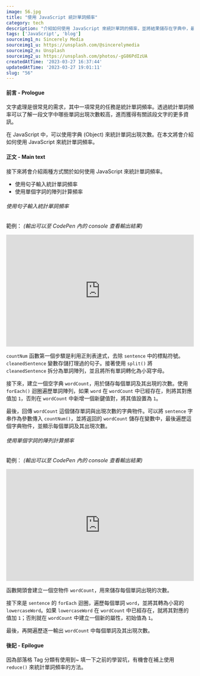 ```yaml
---
image: 56.jpg
title: "使用 JavaScript 統計單詞頻率"
category: tech
description: "介紹如何使用 JavaScript 來統計單詞的頻率，並將結果儲存在字典中，最後列印出每個單詞及其出現次數。"
tags: ['JavaScript', 'blog']
sourceimg1_n: Sincerely Media
sourceimg1_u: https://unsplash.com/@sincerelymedia
sourceimg2_n: Unsplash
sourceimg2_u: https://unsplash.com/photos/-gG86PdIzUA
createdAtTime: '2023-03-27 16:37:44'
updatedAtTime: '2023-03-27 19:01:11'
slug: "56"
---
```


#### 前言 - Prologue
文字處理是很常見的需求，其中一項常見的任務是統計單詞頻率。透過統計單詞頻率可以了解一段文字中哪些單詞出現次數較高，進而獲得有關該段文字的更多資訊。

在 JavaScript 中，可以使用字典 (Object) 來統計單詞出現次數。在本文將會介紹如何使用 JavaScript 來統計單詞頻率。

#### 正文 - Main text

接下來將會介紹兩種方式關於如何使用 JavaScript 來統計單詞頻率。
- 使用句子輸入統計單詞頻率
- 使用單個字詞的陣列計算頻率

###### 使用句子輸入統計單詞頻率
範例： *(輸出可以至 CodePen 內的 console 查看輸出結果)*

<iframe height="300" style="width: 100%;" scrolling="no" title="JavaScript  得到陣列中的每個單詞並統計每個單詞出現次數 | sample 1" src="https://codepen.io/Rei_Kama414/embed/ZEMwNNg?default-tab=js&theme-id=dark" frameborder="no" loading="lazy" allowtransparency="true" allowfullscreen="true">
  See the Pen <a href="https://codepen.io/Rei_Kama414/pen/ZEMwNNg">
  JavaScript  得到陣列中的每個單詞並統計每個單詞出現次數 | sample 1</a> by RKM (<a href="https://codepen.io/Rei_Kama414">@Rei_Kama414</a>)
  on <a href="https://codepen.io">CodePen</a>.
</iframe>

`countNum` 函數第一個步驟是利用正則表達式，去除 `sentence` 中的標點符號。`cleanedSentence` 變數存儲打理過的句子。接著使用 `split()` 將 `cleanedSentence` 拆分為單詞陣列，並且將所有單詞轉化為小寫字母。

接下來，建立一個空字典 `wordCount`，用於儲存每個單詞及其出現的次數。使用 `forEach()` 迴圈遍歷單詞陣列，如果 `word` 在 `wordCount` 中已經存在，則將其對應值加 `1`，否則在 `wordCount` 中新增一個新鍵值對，將其值設置為 `1`。

最後，回傳 `wordCount` 這個儲存單詞與出現次數的字典物件。可以將 `sentence` 字串作為參數傳入 `countNum()`，並將返回的 `wordCount` 儲存在變數中，最後遍歷這個字典物件，並顯示每個單詞及其出現次數。

###### 使用單個字詞的陣列計算頻率
範例： *(輸出可以至 CodePen 內的 console 查看輸出結果)*

<iframe height="300" style="width: 100%;" scrolling="no" title="JavaScript  得到陣列中的每個單詞並統計每個單詞出現次數 | sample 2" src="https://codepen.io/Rei_Kama414/embed/wvENLaY?default-tab=js&theme-id=dark" frameborder="no" loading="lazy" allowtransparency="true" allowfullscreen="true">
  See the Pen <a href="https://codepen.io/Rei_Kama414/pen/wvENLaY">
  JavaScript  得到陣列中的每個單詞並統計每個單詞出現次數 | sample 2</a> by RKM (<a href="https://codepen.io/Rei_Kama414">@Rei_Kama414</a>)
  on <a href="https://codepen.io">CodePen</a>.
</iframe>

函數開頭會建立一個空物件 `wordCount`，用來儲存每個單詞出現的次數。

接下來是 `sentence` 的 `forEach` 迴圈，遍歷每個單詞 `word`，並將其轉為小寫的 `lowercaseWord`。如果 `lowercaseWord` 在 `wordCount` 中已經存在，就將其對應的值加 `1`；否則就在 `wordCount` 中建立一個新的屬性，初始值為 `1`。

最後，再開遍歷逐一輸出 `wordCount` 中每個單詞及其出現次數。

#### 後記 - Epilogue
因為部落格 Tag 分類有使用到~ 填一下之前的學習坑，有機會在補上使用 `reduce()` 來統計單詞頻率的方法。
